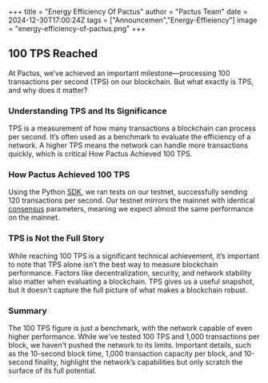 +++
title = "Energy Efficiency Of Pactus"
author = "Pactus Team"
date = 2024-12-30T17:00:24Z
tags = ["Announcemen","Energy-Effieiency"]
image = "energy-efficiency-of-pactus.png"
+++

## 100 TPS Reached

At Pactus, we’ve achieved an important milestone—processing 100 transactions per second (TPS) on our blockchain.
But what exactly is TPS, and why does it matter?

### Understanding TPS and Its Significance

TPS is a measurement of how many transactions a blockchain can process per second. It’s often used as a benchmark
to evaluate the efficiency of a network. A higher TPS means the network can handle more transactions quickly,
which is critical How Pactus Achieved 100 TPS.

### How Pactus Achieved 100 TPS

Using the Python [SDK](https://github.com/pactus-project/python-sdk), we ran tests on our testnet, successfully
sending 120 transactions per second. Our testnet mirrors the mainnet with identical
[consensus](https://docs.pactus.org/protocol/consensus/) parameters, meaning we expect almost the same
performance on the mainnet.

### TPS is Not the Full Story

While reaching 100 TPS is a significant technical achievement, it’s important to note that TPS alone isn’t the
best way to measure blockchain performance. Factors like decentralization, security, and network stability also
matter when evaluating a blockchain. TPS gives us a useful snapshot, but it doesn’t capture the full picture
of what makes a blockchain robust.

### Summary

The 100 TPS figure is just a benchmark, with the network capable of even higher performance. While we've tested
100 TPS and 1,000 transactions per block, we haven't pushed the network to its limits. Important details, such
as the 10-second block time, 1,000 transaction capacity per block, and 10-second finality, highlight the
network’s capabilities but only scratch the surface of its full potential.
